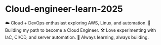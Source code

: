 # Cloud-engineer-learn-2025
☁️ Cloud + DevOps enthusiast exploring AWS, Linux, and automation.
🚀 Building my path to become a Cloud Engineer.
🛠️ Love experimenting with IaC, CI/CD, and server automation.
🌱 Always learning, always building.